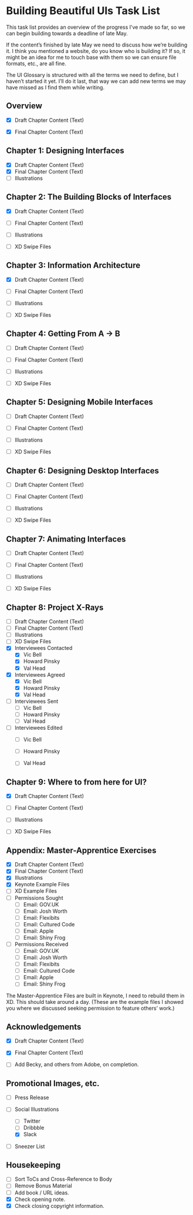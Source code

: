 Building Beautiful UIs Task List
================================

This task list provides an overview of the progress I’ve made so far, so we can begin building towards a deadline of late May.

If the content’s finished by late May we need to discuss how we’re building it. I think you mentioned a website, do you know who is building it? If so, it might be an idea for me to touch base with them so we can ensure file formats, etc., are all fine.

The UI Glossary is structured with all the terms we need to define, but I haven’t started it yet. I’ll do it last, that way we can add new terms we may have missed as I find them while writing.


Overview
--------

+ [X] Draft Chapter Content (Text)
+ [X] Final Chapter Content (Text)



Chapter 1: Designing Interfaces
-------------------------------

+ [X] Draft Chapter Content (Text)
+ [X] Final Chapter Content (Text)
+ [ ] Illustrations
<!-- + [ ] XD Swipe Files -->



Chapter 2: The Building Blocks of Interfaces
--------------------------------------------

+ [X] Draft Chapter Content (Text)
+ [ ] Final Chapter Content (Text)
+ [ ] Illustrations
+ [ ] XD Swipe Files



Chapter 3: Information Architecture
--------------------------------------------

+ [X] Draft Chapter Content (Text)
+ [ ] Final Chapter Content (Text)
+ [ ] Illustrations
+ [ ] XD Swipe Files



Chapter 4: Getting From A → B
--------------------------------------------

+ [ ] Draft Chapter Content (Text)
+ [ ] Final Chapter Content (Text)
+ [ ] Illustrations
+ [ ] XD Swipe Files



Chapter 5: Designing Mobile Interfaces
--------------------------------------------

+ [ ] Draft Chapter Content (Text)
+ [ ] Final Chapter Content (Text)
+ [ ] Illustrations
+ [ ] XD Swipe Files



Chapter 6: Designing Desktop Interfaces
--------------------------------------------

+ [ ] Draft Chapter Content (Text)
+ [ ] Final Chapter Content (Text)
+ [ ] Illustrations
+ [ ] XD Swipe Files



Chapter 7: Animating Interfaces
--------------------------------------------

+ [ ] Draft Chapter Content (Text)
+ [ ] Final Chapter Content (Text)
+ [ ] Illustrations
+ [ ] XD Swipe Files



Chapter 8: Project X-Rays
--------------------------------------------

+ [ ] Draft Chapter Content (Text)
+ [ ] Final Chapter Content (Text)
+ [ ] Illustrations
+ [ ] XD Swipe Files
+ [X] Interviewees Contacted
    + [X] Vic Bell
    + [X] Howard Pinsky
    + [X] Val Head
+ [X] Interviewees Agreed
    + [X] Vic Bell
    + [X] Howard Pinsky
    + [X] Val Head
+ [ ] Interviewees Sent
    + [ ] Vic Bell
    + [ ] Howard Pinsky
    + [ ] Val Head
+ [ ] Interviewees Edited
    + [ ] Vic Bell
    + [ ] Howard Pinsky
    + [ ] Val Head



Chapter 9: Where to from here for UI?
--------------------------------------------

+ [X] Draft Chapter Content (Text)
+ [ ] Final Chapter Content (Text)
+ [ ] Illustrations
+ [ ] XD Swipe Files



Appendix: Master-Apprentice Exercises
--------------------------------------------

+ [X] Draft Chapter Content (Text)
+ [X] Final Chapter Content (Text)
+ [X] Illustrations
+ [X] Keynote Example Files
+ [ ] XD Example Files
+ [ ] Permissions Sought
    + [ ] Email: GOV.UK <!-- escmum@gmail.com -->
    + [ ] Email: Josh Worth <!-- http://www.joshworth.com/contact/ -->
    + [ ] Email: Flexibits <!-- https://flexibits.com/contact -->
    + [ ] Email: Cultured Code <!-- support@culturedcode.com -->
    + [ ] Email: Apple <!-- ehankey@apple.com -->
    + [ ] Email: Shiny Frog <!-- hello@shinyfrog.net -->
+ [ ] Permissions Received
    + [ ] Email: GOV.UK
    + [ ] Email: Josh Worth
    + [ ] Email: Flexibits
    + [ ] Email: Cultured Code
    + [ ] Email: Apple
    + [ ] Email: Shiny Frog    

The Master-Apprentice Files are built in Keynote, I need to rebuild them in XD. This should take around a day. (These are the example files I showed you where we discussed seeking permission to feature others’ work.)



Acknowledgements
----------------

+ [X] Draft Chapter Content (Text)
+ [X] Final Chapter Content (Text)
+ [ ] Add Becky, and others from Adobe, on completion.


Promotional Images, etc.
------------------------

+ [ ] Press Release
+ [ ] Social Illustrations
    + [ ] Twitter
    + [ ] Dribbble
    + [X] Slack
+ [ ] Sneezer List



Housekeeping
------------

+ [ ] Sort ToCs and Cross-Reference to Body
+ [ ] Remove Bonus Material
+ [ ] Add book / URL ideas.
+ [X] Check opening note.
+ [X] Check closing copyright information.